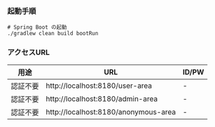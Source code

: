 ### 起動手順

```
# Spring Boot の起動
./gradlew clean build bootRun
```



### アクセスURL

| 用途 | URL | ID/PW |
|-----------|------------|------------|
| 認証不要     | http://localhost:8180/user-area        | -         |
| 認証不要     | http://localhost:8180/admin-area        | -         |
| 認証不要     | http://localhost:8180/anonymous-area        | -         |

